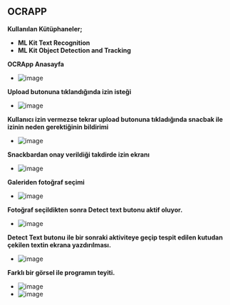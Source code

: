 ## OCRAPP

**Kullanılan Kütüphaneler;**

 - **ML Kit  Text Recognition**
 - **ML Kit  Object Detection and Tracking**
 
 
 
 
 
**OCRApp Anasayfa**

- ![image](https://github.com/berkedursunoglu/OCRApp/blob/master/ocrapp/ss1.png)

**Upload butonuna tıklandığında izin isteği**

- ![image](https://github.com/berkedursunoglu/OCRApp/blob/master/ocrapp/ss2.png)

**Kullanıcı izin vermezse tekrar upload butonuna tıkladığında snacbak ile izinin neden gerektiğinin bildirimi**

- ![image](https://github.com/berkedursunoglu/OCRApp/blob/master/ocrapp/ss3.png)

**Snackbardan onay verildiği takdirde izin ekranı**

- ![image](https://github.com/berkedursunoglu/OCRApp/blob/master/ocrapp/ss4.png)

**Galeriden fotoğraf seçimi**

- ![image](https://github.com/berkedursunoglu/OCRApp/blob/master/ocrapp/ss5.png)

**Fotoğraf seçildikten sonra Detect text butonu aktif oluyor.**

- ![image](https://github.com/berkedursunoglu/OCRApp/blob/master/ocrapp/ss6.png)

**Detect Text butonu ile bir sonraki aktiviteye geçip tespit edilen kutudan çekilen textin ekrana yazdırılması.**

- ![image](https://github.com/berkedursunoglu/OCRApp/blob/master/ocrapp/ss8.png)

**Farklı bir görsel ile programın teyiti.**

- ![image](https://github.com/berkedursunoglu/OCRApp/blob/master/ocrapp/ss8.png)
- ![image](https://github.com/berkedursunoglu/OCRApp/blob/master/ocrapp/ss9.png)

